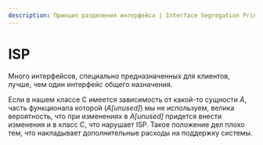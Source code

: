 ```yaml
---
description: Принцип разделения интерфейса | Interface Segregation Principle | ISP
---
```


# ISP

 Много интерфейсов, специально предназначенных для клиентов, лучше, чем один интерфейс общего назначения.

Если в нашем классе C имеется зависимость от какой-то сущности _A_, часть функционала которой \(_A\[unused\]_\) мы не используем, велика вероятность, что при изменениях в _A\[unused\]_  придется внести изменения и в класс C, что нарушает ISP. Такое положение дел плохо тем, что накладывает дополнительные расходы на поддержку системы.

